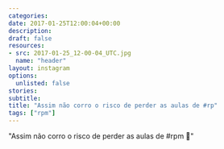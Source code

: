 ```yaml
---
categories:
date: 2017-01-25T12:00:04+00:00
description:
draft: false
resources:
- src: 2017-01-25_12-00-04_UTC.jpg
  name: "header"
layout: instagram
options:
  unlisted: false
stories:
subtitle:
title: "Assim não corro o risco de perder as aulas de #rp"
tags: ["rpm"]
---
```


"Assim não corro o risco de perder as aulas de #rpm 🙂"
